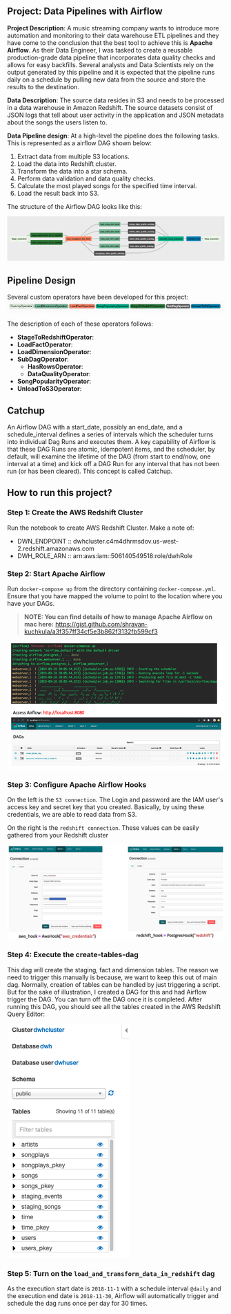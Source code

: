 
## Project: Data Pipelines with Airflow
**Project Description**: A music streaming company wants to introduce more automation and monitoring to their data warehouse ETL pipelines and they have come to the conclusion that the best tool to achieve this is **Apache Airflow**. As their Data Engineer, I was tasked to create a reusable production-grade data pipeline that incorporates data quality checks and allows for easy backfills. Several analysts and Data Scientists rely on the output generated by this pipeline and it is expected that the pipeline runs daily on a schedule by pulling new data from the source and store the results to the destination.

**Data Description**: The source data resides in S3 and needs to be processed in a data warehouse in Amazon Redshift. The source datasets consist of JSON logs that tell about user activity in the application and JSON metadata about the songs the users listen to.

**Data Pipeline design**:
At a high-level the pipeline does the following tasks. This is represented as a airflow DAG shown below:
1. Extract data from multiple S3 locations.
2. Load the data into Redshift cluster.
3. Transform the data into a star schema.
4. Perform data validation and data quality checks.
5. Calculate the most played songs for the specified time interval.
6. Load the result back into S3.

The structure of the Airflow DAG looks like this:

![dag](images/dag.png)


## Pipeline Design

Several custom operators have been developed for this project:
![operators](images/operators.png)

The description of each of these operators follows:
- **StageToRedshiftOperator**: 
- **LoadFactOperator**:
- **LoadDimensionOperator**:
- **SubDagOperator**:
    - **HasRowsOperator**:
    - **DataQualityOperator**:
- **SongPopularityOperator**:
- **UnloadToS3Operator**:


## Catchup
An Airflow DAG with a start_date, possibly an end_date, and a schedule_interval defines a series of intervals which the scheduler turns into individual Dag Runs and executes them. A key capability of Airflow is that these DAG Runs are atomic, idempotent items, and the scheduler, by default, will examine the lifetime of the DAG (from start to end/now, one interval at a time) and kick off a DAG Run for any interval that has not been run (or has been cleared). This concept is called Catchup.

## How to run this project?
### Step 1: Create the AWS Redshift Cluster
Run the notebook to create AWS Redshift Cluster. Make a note of:
- DWN_ENDPOINT ::  dwhcluster.c4m4dhrmsdov.us-west-2.redshift.amazonaws.com
- DWH_ROLE_ARN ::  arn:aws:iam::506140549518:role/dwhRole

### Step 2: Start Apache Airflow 
Run `docker-compose up` from the directory containing `docker-compose.yml`. Ensure that you have mapped the volume to point to the location where you have your DAGs.

> **NOTE: You can find details of how to manage Apache Airflow on mac here:** https://gist.github.com/shravan-kuchkula/a3f357ff34cf5e3b862f3132fb599cf3

![start_airflow](images/start_airflow.png)

### Step 3: Configure Apache Airflow Hooks
On the left is the `S3 connection`. The Login and password are the IAM user's access key and secret key that you created. Basically, by using these credentials, we are able to read data from S3.

On the right is the `redshift connection`. These values can be easily gathered from your Redshift cluster

![connections](images/connections.png)

### Step 4: Execute the create-tables-dag
This dag will create the staging, fact and dimension tables. The reason we need to trigger this manually is because, we want to keep this out of main dag. Normally, creation of tables can be handled by just triggering a script. But for the sake of illustration, I created a DAG for this and had Airflow trigger the DAG. You can turn off the DAG once it is completed. After running this DAG, you should see all the tables created in the AWS Redshift Query Editor:

![tables](images/tables.png)

### Step 5: Turn on the `load_and_transform_data_in_redshift` dag
As the execution start date is `2018-11-1` with a schedule interval `@daily` and the execution end date is `2018-11-30`, Airflow will automatically trigger and schedule the dag runs once per day for 30 times.
